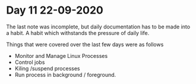 # Day 11 22-09-2020

The last note was incomplete, but daily documentation has to be made into a habit.
A habit which withstands the pressure of daily life. 

Things that were covered over the last few days were as follows
- Monitor and Manage Linux Processes
- Control jobs 
- Kiling /suspend processes
- Run process in background / foreground.

